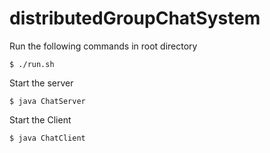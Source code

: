 # distributedGroupChatSystem

Run the following commands in root directory

`$ ./run.sh`

Start the server

`$ java ChatServer`

Start the Client

`$ java ChatClient`

